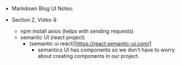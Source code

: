 - Markdown Blog UI Notes:

- Section 2, Video 4:
  - npm install axios (helps with sending requests)
  - semantic UI (react project)
    - (semantic ui react)[https://react.semantic-ui.com/]
      - semantics UI has components so we don't have to worry about creating components in our project.
